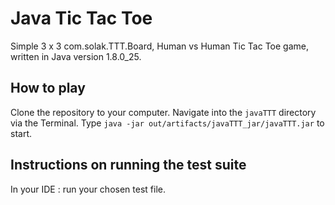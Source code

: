 # Java Tic Tac Toe
Simple 3 x 3 com.solak.TTT.Board, Human vs Human Tic Tac Toe game, written in Java version 1.8.0_25.


## How to play
Clone the repository to your computer. Navigate into the ```javaTTT``` directory via the Terminal. Type ```java -jar out/artifacts/javaTTT_jar/javaTTT.jar``` to start.

## Instructions on running the test suite
In your IDE : run your chosen test file.
